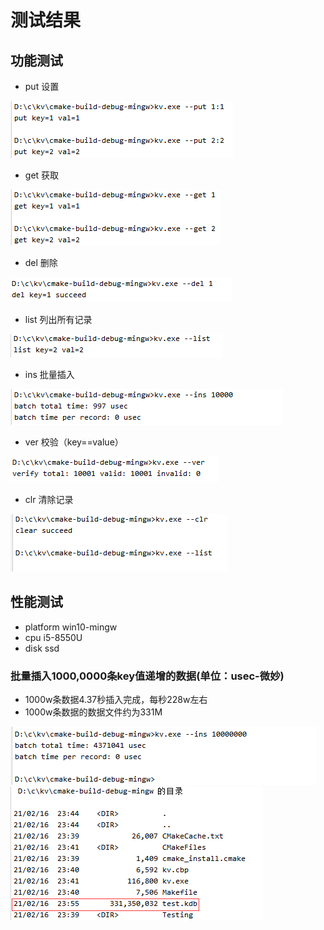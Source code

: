 # 测试结果

## 功能测试
* put 设置

![put](images/test-func-put.png)

* get 获取

![get](images/test-func-get.png)

* del 删除

![del](images/test-func-del.png)

* list 列出所有记录

![list](images/test-func-list.png)

* ins 批量插入

![ins](images/test-func-ins.png)

* ver 校验（key==value）

![ver](images/test-func-verify.png)

* clr 清除记录

![clr](images/test-func-clear.png)

## 性能测试
* platform win10-mingw
* cpu      i5-8550U
* disk     ssd

### 批量插入1000,0000条key值递增的数据(单位：usec-微妙)
* 1000w条数据4.37秒插入完成，每秒228w左右
* 1000w条数据的数据文件约为331M

![ins](images/test-perf-ins.png)
![ins-filesize](images/test-perf-ins-filesize.png)
